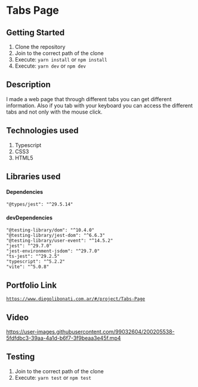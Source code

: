 # Tabs Page

## Getting Started

1. Clone the repository
2. Join to the correct path of the clone
3. Execute: `yarn install` or `npm install`
4. Execute: `yarn dev` or `npm dev`

## Description

I made a web page that through different tabs you can get different information. Also if you tab with your keyboard you can access the different tabs and not only with the mouse click.

## Technologies used

1. Typescript
2. CSS3
3. HTML5

## Libraries used

#### Dependencies

```
"@types/jest": "^29.5.14"
```

#### devDependencies

```
"@testing-library/dom": "^10.4.0"
"@testing-library/jest-dom": "^6.6.3"
"@testing-library/user-event": "^14.5.2"
"jest": "^29.7.0"
"jest-environment-jsdom": "^29.7.0"
"ts-jest": "^29.2.5"
"typescript": "^5.2.2"
"vite": "^5.0.8"
```

## Portfolio Link

[`https://www.diegolibonati.com.ar/#/project/Tabs-Page`](https://www.diegolibonati.com.ar/#/project/Tabs-Page)

## Video

https://user-images.githubusercontent.com/99032604/200205538-5fdfdbc3-39aa-4a1d-b6f7-3f9beaa3e45f.mp4

## Testing

1. Join to the correct path of the clone
2. Execute: `yarn test` or `npm test`